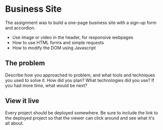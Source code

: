# Business Site

The assignment was to build a one-page business site with a sign-up form and accordion. 

- Use image or video in the header, for responsive webpages
- How to use HTML forms and simple requests
- How to modify the DOM using Javascript

## The problem

Describe how you approached to problem, and what tools and techniques you used to solve it. How did you plan? What technologies did you use? If you had more time, what would be next?

## View it live
Every project should be deployed somewhere. Be sure to include the link to the deployed project so that the viewer can click around and see what it's all about.
